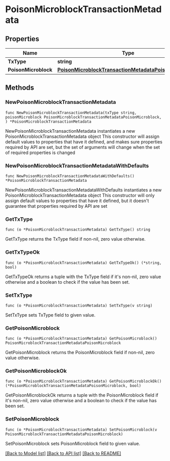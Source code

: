 # PoisonMicroblockTransactionMetadata

## Properties

Name | Type | Description | Notes
------------ | ------------- | ------------- | -------------
**TxType** | **string** |  | 
**PoisonMicroblock** | [**PoisonMicroblockTransactionMetadataPoisonMicroblock**](PoisonMicroblockTransactionMetadataPoisonMicroblock.md) |  | 

## Methods

### NewPoisonMicroblockTransactionMetadata

`func NewPoisonMicroblockTransactionMetadata(txType string, poisonMicroblock PoisonMicroblockTransactionMetadataPoisonMicroblock, ) *PoisonMicroblockTransactionMetadata`

NewPoisonMicroblockTransactionMetadata instantiates a new PoisonMicroblockTransactionMetadata object
This constructor will assign default values to properties that have it defined,
and makes sure properties required by API are set, but the set of arguments
will change when the set of required properties is changed

### NewPoisonMicroblockTransactionMetadataWithDefaults

`func NewPoisonMicroblockTransactionMetadataWithDefaults() *PoisonMicroblockTransactionMetadata`

NewPoisonMicroblockTransactionMetadataWithDefaults instantiates a new PoisonMicroblockTransactionMetadata object
This constructor will only assign default values to properties that have it defined,
but it doesn't guarantee that properties required by API are set

### GetTxType

`func (o *PoisonMicroblockTransactionMetadata) GetTxType() string`

GetTxType returns the TxType field if non-nil, zero value otherwise.

### GetTxTypeOk

`func (o *PoisonMicroblockTransactionMetadata) GetTxTypeOk() (*string, bool)`

GetTxTypeOk returns a tuple with the TxType field if it's non-nil, zero value otherwise
and a boolean to check if the value has been set.

### SetTxType

`func (o *PoisonMicroblockTransactionMetadata) SetTxType(v string)`

SetTxType sets TxType field to given value.


### GetPoisonMicroblock

`func (o *PoisonMicroblockTransactionMetadata) GetPoisonMicroblock() PoisonMicroblockTransactionMetadataPoisonMicroblock`

GetPoisonMicroblock returns the PoisonMicroblock field if non-nil, zero value otherwise.

### GetPoisonMicroblockOk

`func (o *PoisonMicroblockTransactionMetadata) GetPoisonMicroblockOk() (*PoisonMicroblockTransactionMetadataPoisonMicroblock, bool)`

GetPoisonMicroblockOk returns a tuple with the PoisonMicroblock field if it's non-nil, zero value otherwise
and a boolean to check if the value has been set.

### SetPoisonMicroblock

`func (o *PoisonMicroblockTransactionMetadata) SetPoisonMicroblock(v PoisonMicroblockTransactionMetadataPoisonMicroblock)`

SetPoisonMicroblock sets PoisonMicroblock field to given value.



[[Back to Model list]](../README.md#documentation-for-models) [[Back to API list]](../README.md#documentation-for-api-endpoints) [[Back to README]](../README.md)


